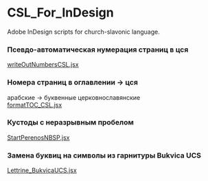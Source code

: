 # CSL_For_InDesign
Adobe InDesign scripts for church-slavonic language.

### Псевдо-автоматическая нумерация страниц в цся
[writeOutNumbersCSL.jsx](writeOutNumbersCSL/writeOutNumbersCSL.jsx)  

### Номера страниц в оглавлении → цся 
арабские → буквенные церковнославянские  
[formatTOC_CSL.jsx](formatTOC_CSL/formatTOC_CSL.jsx)  

### Кустоды с неразрывным пробелом
[StartPerenosNBSP.jsx](PerenosTexta_v3_1_NBSP/StartPerenosNBSP.jsx)  

### Замена буквиц на символы из гарнитуры Bukvica UCS  
[Lettrine_BukvicaUCS.jsx](Lettrine_BukvicaUCS/Lettrine_BukvicaUCS.jsx)